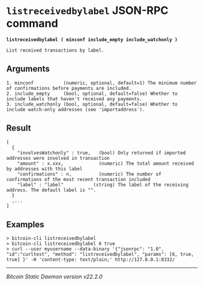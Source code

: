 `listreceivedbylabel` JSON-RPC command
======================================

**`listreceivedbylabel ( minconf include_empty include_watchonly )`**

```
List received transactions by label.
```

Arguments
---------

```
1. minconf           (numeric, optional, default=1) The minimum number of confirmations before payments are included.
2. include_empty     (bool, optional, default=false) Whether to include labels that haven't received any payments.
3. include_watchonly (bool, optional, default=false) Whether to include watch-only addresses (see 'importaddress').
```

Result
------

```
[
  {
    "involvesWatchonly" : true,   (bool) Only returned if imported addresses were involved in transaction
    "amount" : x.xxx,             (numeric) The total amount received by addresses with this label
    "confirmations" : n,          (numeric) The number of confirmations of the most recent transaction included
    "label" : "label"           (string) The label of the receiving address. The default label is "".
  }
  ,...
]
```

Examples
--------

```
> bitcoin-cli listreceivedbylabel
> bitcoin-cli listreceivedbylabel 6 true
> curl --user myusername --data-binary '{"jsonrpc": "1.0", "id":"curltest", "method": "listreceivedbylabel", "params": [6, true, true] }' -H 'content-type: text/plain;' http://127.0.0.1:8332/
```

***

*Bitcoin Static Daemon version v22.2.0*
